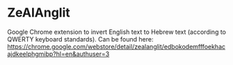 # ZeAlAnglit

Google Chrome extension to invert English text to Hebrew text (according to QWERTY keyboard standards).
Can be found here:
https://chrome.google.com/webstore/detail/zealanglit/edbokodemfffoekhacajdkeelphgmibp?hl=en&authuser=3
